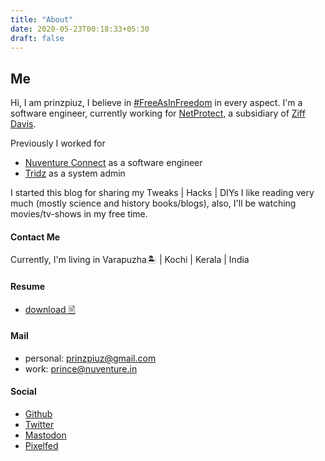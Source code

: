 ```yaml
---
title: "About"
date: 2020-05-23T00:18:33+05:30
draft: false
---
```


## Me

Hi, I am prinzpiuz, I believe in [#FreeAsInFreedom]() in every aspect.
I'm a software engineer, currently working for [NetProtect](https://netprotect.com/), a subsidiary of [Ziff Davis](https://www.ziffdavis.com/).

Previously I worked for

- [Nuventure Connect](https://nuventure.in/) as a software engineer
- [Tridz](https://tridz.com/) as a system admin

I started this blog for sharing my Tweaks | Hacks | DIYs
I like reading very much (mostly science and history books/blogs),
also, I'll be watching movies/tv-shows in my free time.

#### Contact Me

Currently, I'm living in Varapuzha🏝️ | Kochi | Kerala | India

#### Resume

- [download 🖹](/download/cv.pdf)

#### Mail

- personal: prinzpiuz@gmail.com
- work: prince@nuventure.in

#### Social

- [Github](http://github.com/prinzpiuz)
- [Twitter](https://twitter.com/prinzpiuz/)
- [Mastodon](https://aana.site/@prinzpiuz)
- [Pixelfed](https://pixelfed.social/prinzpiuz)

